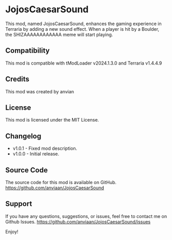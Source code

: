 # JojosCaesarSound

This mod, named JojosCaesarSound, enhances the gaming experience in Terraria by adding a new sound effect.
When a player is hit by a Boulder, the SHIZAAAAAAAAAAAA meme will start playing.


## Compatibility
This mod is compatible with tModLoader v2024.1.3.0 and Terraria v1.4.4.9

## Credits
This mod was created by anvian

## License
This mod is licensed under the  MIT License.

## Changelog
- v1.0.1 - Fixed mod description.
- v1.0.0 - Initial release.

## Source Code
The source code for this mod is available on  GitHub.
https://github.com/anviaan/JojosCaesarSound

## Support
If you have any questions, suggestions, or issues, feel free to contact me on Github Issues.
https://github.com/anviaan/JojosCaesarSound/issues

Enjoy! 
